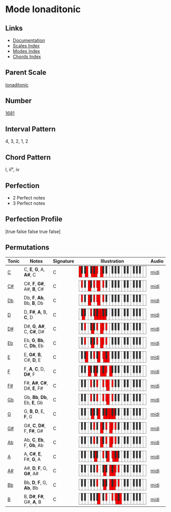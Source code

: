 # Mode Ionaditonic

## Links

- [Documentation](index.md)
- [Scales Index](Scales.md)
- [Modes Index](Modes.md)
- [Chords Index](Chords.md)

## Parent Scale

[Ionaditonic](ScaleIonaditonic.md)

## Number

[1681](https://ianring.com/musictheory/scales/1681)

## Interval Pattern

4, 3, 2, 1, 2

## Chord Pattern

I, ii⁰, iv

## Perfection

- 2 Perfect notes
- 3 Perfect notes

## Perfection Profile

[true false false true false]

## Permutations

| Tonic | Notes | Signature | Illustration | Audio |
|-------|-------|-----------|--------------|-------|
| [C](ModeCNaturalIonaditonic.md) | C, **E**, **G**, A, **A#**, C | C | ![CNaturalIonaditonic](ModeCNaturalIonaditonic.png) | [midi](https://github.com/edipermadi/music/blob/main/docs/ModeCNaturalIonaditonic.mid?raw=true) |
| [C#](ModeCSharpIonaditonic.md) | C#, **F**, **G#**, A#, **B**, C# | C | ![CSharpIonaditonic](ModeCSharpIonaditonic.png) | [midi](https://github.com/edipermadi/music/blob/main/docs/ModeCSharpIonaditonic.mid?raw=true) |
| [Db](ModeDFlatIonaditonic.md) | Db, **F**, **Ab**, Bb, **B**, Db | C | ![DFlatIonaditonic](ModeDFlatIonaditonic.png) | [midi](https://github.com/edipermadi/music/blob/main/docs/ModeDFlatIonaditonic.mid?raw=true) |
| [D](ModeDNaturalIonaditonic.md) | D, **F#**, **A**, B, **C**, D | C | ![DNaturalIonaditonic](ModeDNaturalIonaditonic.png) | [midi](https://github.com/edipermadi/music/blob/main/docs/ModeDNaturalIonaditonic.mid?raw=true) |
| [D#](ModeDSharpIonaditonic.md) | D#, **G**, **A#**, C, **C#**, D# | C | ![DSharpIonaditonic](ModeDSharpIonaditonic.png) | [midi](https://github.com/edipermadi/music/blob/main/docs/ModeDSharpIonaditonic.mid?raw=true) |
| [Eb](ModeEFlatIonaditonic.md) | Eb, **G**, **Bb**, C, **Db**, Eb | C | ![EFlatIonaditonic](ModeEFlatIonaditonic.png) | [midi](https://github.com/edipermadi/music/blob/main/docs/ModeEFlatIonaditonic.mid?raw=true) |
| [E](ModeENaturalIonaditonic.md) | E, **G#**, **B**, C#, **D**, E | C | ![ENaturalIonaditonic](ModeENaturalIonaditonic.png) | [midi](https://github.com/edipermadi/music/blob/main/docs/ModeENaturalIonaditonic.mid?raw=true) |
| [F](ModeFNaturalIonaditonic.md) | F, **A**, **C**, D, **D#**, F | C | ![FNaturalIonaditonic](ModeFNaturalIonaditonic.png) | [midi](https://github.com/edipermadi/music/blob/main/docs/ModeFNaturalIonaditonic.mid?raw=true) |
| [F#](ModeFSharpIonaditonic.md) | F#, **A#**, **C#**, D#, **E**, F# | C | ![FSharpIonaditonic](ModeFSharpIonaditonic.png) | [midi](https://github.com/edipermadi/music/blob/main/docs/ModeFSharpIonaditonic.mid?raw=true) |
| [Gb](ModeGFlatIonaditonic.md) | Gb, **Bb**, **Db**, Eb, **E**, Gb | C | ![GFlatIonaditonic](ModeGFlatIonaditonic.png) | [midi](https://github.com/edipermadi/music/blob/main/docs/ModeGFlatIonaditonic.mid?raw=true) |
| [G](ModeGNaturalIonaditonic.md) | G, **B**, **D**, E, **F**, G | C | ![GNaturalIonaditonic](ModeGNaturalIonaditonic.png) | [midi](https://github.com/edipermadi/music/blob/main/docs/ModeGNaturalIonaditonic.mid?raw=true) |
| [G#](ModeGSharpIonaditonic.md) | G#, **C**, **D#**, F, **F#**, G# | C | ![GSharpIonaditonic](ModeGSharpIonaditonic.png) | [midi](https://github.com/edipermadi/music/blob/main/docs/ModeGSharpIonaditonic.mid?raw=true) |
| [Ab](ModeAFlatIonaditonic.md) | Ab, **C**, **Eb**, F, **Gb**, Ab | C | ![AFlatIonaditonic](ModeAFlatIonaditonic.png) | [midi](https://github.com/edipermadi/music/blob/main/docs/ModeAFlatIonaditonic.mid?raw=true) |
| [A](ModeANaturalIonaditonic.md) | A, **C#**, **E**, F#, **G**, A | C | ![ANaturalIonaditonic](ModeANaturalIonaditonic.png) | [midi](https://github.com/edipermadi/music/blob/main/docs/ModeANaturalIonaditonic.mid?raw=true) |
| [A#](ModeASharpIonaditonic.md) | A#, **D**, **F**, G, **G#**, A# | C | ![ASharpIonaditonic](ModeASharpIonaditonic.png) | [midi](https://github.com/edipermadi/music/blob/main/docs/ModeASharpIonaditonic.mid?raw=true) |
| [Bb](ModeBFlatIonaditonic.md) | Bb, **D**, **F**, G, **Ab**, Bb | C | ![BFlatIonaditonic](ModeBFlatIonaditonic.png) | [midi](https://github.com/edipermadi/music/blob/main/docs/ModeBFlatIonaditonic.mid?raw=true) |
| [B](ModeBNaturalIonaditonic.md) | B, **D#**, **F#**, G#, **A**, B | C | ![BNaturalIonaditonic](ModeBNaturalIonaditonic.png) | [midi](https://github.com/edipermadi/music/blob/main/docs/ModeBNaturalIonaditonic.mid?raw=true) |
